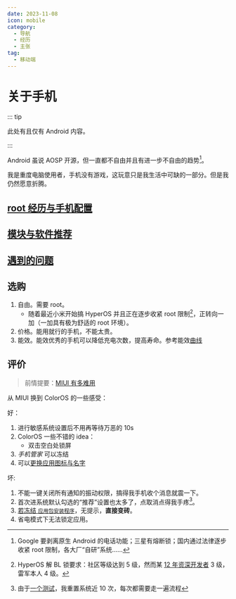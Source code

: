 ```yaml
---
date: 2023-11-08
icon: mobile
category:
  - 导航
  - 经历
  - 主张
tag:
  - 移动端
---
```


# 关于手机

::: tip

此处有且仅有 Android 内容。

:::

Android 虽说 AOSP 开源，但一直都不自由并且有进一步不自由的趋势[^2]。

[^2]: Google 要剥离原生 Android 的电话功能；三星有熔断锁；国内通过法律逐步收紧 root 限制，各大厂“自研”系统……

我是重度电脑使用者，手机没有游戏，这玩意只是我生活中可缺的一部分。但是我仍然愿意折腾。

## [root 经历与手机配置](./root_and_setting.md)

## [模块与软件推荐](./module_and_app.md)

## [遇到的问题](./problem.md)

## 选购

1. 自由。需要 root。
   - 随着最近小米开始搞 HyperOS 并且正在逐步收紧 root 限制[^1]，正转向一加（一加具有极为舒适的 root 环境）。
2. 价格。能用就行的手机，不能太贵。
3. 能效。能效优秀的手机可以降低充电次数，提高寿命。参考能效[曲线](http://socpk.com/cpucurve/)

[^1]: HyperOS 解 BL 锁要求：社区等级达到 5 级，然而某 [12 年资深开发者](https://t.me/wtdnwbzda/1490) 3 级，雷军本人 4 级。

## 评价

> 前情提要：[MIUI 有多难用](../../gossip/fuckxxx.md#miui-有多难用)

从 MIUI 换到 ColorOS 的一些感受：

好：

1. 进行敏感系统设置后不用再等待万恶的 10s
2. ColorOS 一些不错的 idea：
   - 双击空白处锁屏
3. _手机管家_ 可以冻结
4. 可以[更换应用图标与名字](./root_and_setting.md#after-root)

坏:

1. 不能一键关闭所有通知的振动权限，搞得我手机收个消息就震一下。
2. 首次进系统默认勾选的“推荐”设置也太多了，点取消点得我手疼[^3]。
3. [若冻结 `应用包安装程序`](./problem.md#一加无限重启)，无提示，**直接变砖**。
4. 省电模式下无法锁定应用。

[^3]: 由于[一个测试](./problem.md#一加无限重启)，我重置系统近 10 次，每次都需要走一遍流程
